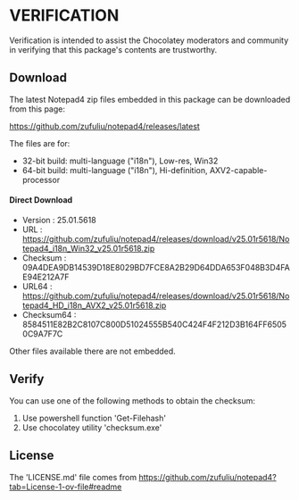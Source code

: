 # VERIFICATION
Verification is intended to assist the Chocolatey moderators and community in verifying that this package's contents are trustworthy.

## Download
The latest Notepad4 zip files embedded in this package can be downloaded from this page:

https://github.com/zufuliu/notepad4/releases/latest

The files are for:

- 32-bit build:  multi-language ("i18n"), Low-res, Win32
- 64-bit build:  multi-language ("i18n"), Hi-definition, AXV2-capable-processor

#### Direct Download
- Version    : 25.01.5618
- URL        : https://github.com/zufuliu/notepad4/releases/download/v25.01r5618/Notepad4_i18n_Win32_v25.01r5618.zip
- Checksum   : 09A4DEA9DB14539D18E8029BD7FCE8A2B29D64DDA653F048B3D4FAE94E212A7F
- URL64      : https://github.com/zufuliu/notepad4/releases/download/v25.01r5618/Notepad4_HD_i18n_AVX2_v25.01r5618.zip
- Checksum64 : 8584511E82B2C8107C800D51024555B540C424F4F212D3B164FF65050C9A7F7C

Other files available there are not embedded.


## Verify
You can use one of the following methods to obtain the checksum:
1. Use powershell function 'Get-Filehash'
2. Use chocolatey utility 'checksum.exe'


## License
The 'LICENSE.md' file comes from https://github.com/zufuliu/notepad4?tab=License-1-ov-file#readme
